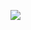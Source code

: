 [![](https://raw.githubusercontent.com/JAGAHPEE/cards/master/profile-summary-card-output/2077/0-profile-details.svg)]()
